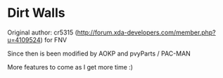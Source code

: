 Dirt Walls
=========

Original author: cr5315 (http://forum.xda-developers.com/member.php?u=4109524) for FNV

Since then is been modified by AOKP and pvyParts / PAC-MAN

More features to come as I get more time :)

